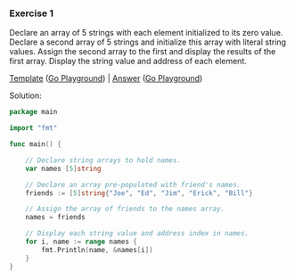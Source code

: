 ### Exercise 1

Declare an array of 5 strings with each element initialized to its zero value. Declare a second array of 5 strings and initialize this array with literal string values. Assign the second array to the first and display the results of the first array. Display the string value and address of each element.

[Template](exercises/template1/template1.go) ([Go Playground](https://play.golang.org/p/H1jTYxk7o6)) |
[Answer](exercises/exercise1/exercise1.go) ([Go Playground](https://play.golang.org/p/i_2oDZ1ZSg))

Solution:
```go
package main

import "fmt"

func main() {

	// Declare string arrays to hold names.
	var names [5]string

	// Declare an array pre-populated with friend's names.
	friends := [5]string{"Joe", "Ed", "Jim", "Erick", "Bill"}

	// Assign the array of friends to the names array.
	names = friends

	// Display each string value and address index in names.
	for i, name := range names {
		fmt.Println(name, &names[i])
	}
}
```
